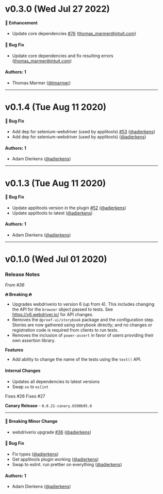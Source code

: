 # v0.3.0 (Wed Jul 27 2022)

#### 🚀 Enhancement

- Update core dependencies [#76](https://github.com/intuit/proof/pull/76) (thomas_marmer@intuit.com)

#### 🐛 Bug Fix

- Update core dependencies and fix resulting errors (thomas_marmer@intuit.com)

#### Authors: 1

- Thomas Marmer ([@tmarmer](https://github.com/tmarmer))

---

# v0.1.4 (Tue Aug 11 2020)

#### 🐛 Bug Fix

- Add dep for selenium-webdriver (used by applitools) [#53](https://github.com/intuit/proof/pull/53) ([@adierkens](https://github.com/adierkens))
- Add dep for selenium-webdriver (used by applitools) ([@adierkens](https://github.com/adierkens))

#### Authors: 1

- Adam Dierkens ([@adierkens](https://github.com/adierkens))

---

# v0.1.3 (Tue Aug 11 2020)

#### 🐛 Bug Fix

- Update applitools version in the plugin [#52](https://github.com/intuit/proof/pull/52) ([@adierkens](https://github.com/adierkens))
- Update applitools to latest ([@adierkens](https://github.com/adierkens))

#### Authors: 1

- Adam Dierkens ([@adierkens](https://github.com/adierkens))

---

# v0.1.0 (Wed Jul 01 2020)

### Release Notes

_From #36_

**🔥 Breaking 🔥**
* Upgrades webdriverio to version 6 (up from 4). This includes changing the API for the `browser` object passed to tests. See https://v6.webdriver.io/ for API changes. 
* Removes the `@proof-ui/storybook` package and the configuration step. Stories are now gathered using storybook directly; and no changes or registration code is required from clients to run tests.
* Removes the inclusion of `power-assert` in favor of users providing their own assertion library. 

**Features**

* Add ability to change the name of the tests using the `test()` API. 


#### Internal Changes

- Updates all dependencies to latest versions
- Swap `xo` to `eslint`

Fixes #26 
Fixes #27

**Canary Release** - `0.0.21-canary.b590b95.0`

---

#### 🔨 Breaking Minor Change

- webdriverio upgrade [#36](https://github.com/intuit/proof/pull/36) ([@adierkens](https://github.com/adierkens))

#### 🐛 Bug Fix

- Fix types ([@adierkens](https://github.com/adierkens))
- Get applitools plugin working ([@adierkens](https://github.com/adierkens))
- Swap to eslint. run prettier on everything ([@adierkens](https://github.com/adierkens))

#### Authors: 1

- Adam Dierkens ([@adierkens](https://github.com/adierkens))
